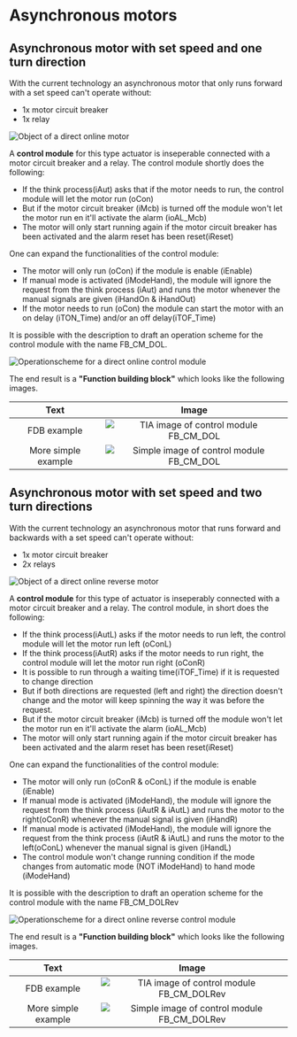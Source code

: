 # Asynchronous motors
## Asynchronous motor with set speed and one turn direction

With the current technology an asynchronous motor that only runs forward with a set speed can't operate without:
- 1x motor circuit breaker
- 1x relay

![Object of a direct online motor ](../Ad06/Images/ObjectAsynchronousMotor.jpg)

A **control module** for this type actuator is inseperable connected with a motor circuit breaker and a relay. The control module shortly does the following:
- If the think process(iAut) asks that if the motor needs to run, the control module will let the motor run (oCon)
- But if the motor circuit breaker (iMcb) is turned off the module won't let the motor run en it'll activate the alarm (ioAL_Mcb)
- The motor will only start running again if the motor circuit breaker has been activated and the alarm reset has been reset(iReset)

One can expand the functionalities of the control module:
- The motor will only run (oCon) if the module is enable (iEnable)
- If manual mode is activated (iModeHand), the module will ignore the request from the think process (iAut) and runs the motor whenever the manual signals are given (iHandOn & iHandOut)
- If the motor needs to run (oCon) the module can start the motor with an on delay (iTON_Time) and/or an off delay(iTOF_Time)

It is possible with the description to draft an operation scheme for the control module with the name FB_CM_DOL.

![Operationscheme for a direct online control module ](../Ad06/Images/OperationschemeFB_CM_DOL.jpg)

The end result is a **"Function building block"** which looks like the following images.

| Text | Image |
| :--: | :---: |
| FDB example  | ![TIA image of control module FB_CM_DOL](../Ad06/Images/TIA-FB_CM_DOL.jpg)  |
| More simple example  | ![Simple image of control module FB_CM_DOL ](../Ad06/Images/SimpleFB_CM_DOL.jpg)  |

## Asynchronous motor with set speed and two turn directions

With the current technology an asynchronous motor that runs forward and backwards with a set speed can't operate without:
- 1x motor circuit breaker
- 2x relays

![Object of a direct online reverse motor ](../Ad06/Images/ObjectAsynchronousMotor2.jpg)

A **control module** for this type of actuator is inseperably connected with a motor circuit breaker and a relay. The control module, in short does the following:
- If the think process(iAutL) asks if the motor needs to run left, the control module will let the motor run left (oConL)
- If the think process(iAutR) asks if the motor needs to run right, the control module will let the motor run right (oConR)
- It is possible to run through a waiting time(iTOF_Time) if it is requested to change direction
- But if both directions are requested (left and right) the direction doesn't change and the motor will keep spinning the way it was before the request.
- But if the motor circuit breaker (iMcb) is turned off the module won't let the motor run en it'll activate the alarm (ioAL_Mcb)
- The motor will only start running again if the motor circuit breaker has been activated and the alarm reset has been reset(iReset)

One can expand the functionalities of the control module:
- The motor will only run (oConR & oConL) if the module is enable (iEnable)
- If manual mode is activated (iModeHand), the module will ignore the request from the think process (iAutR & iAutL) and runs the motor to the right(oConR) whenever the manual signal is given (iHandR)
- If manual mode is activated (iModeHand), the module will ignore the request from the think process (iAutR & iAutL) and runs the motor to the left(oConL) whenever the manual signal is given (iHandL)
- The control module won't change running condition if the mode changes from automatic mode (NOT iModeHand) to hand mode (iModeHand)

It is possible with the description to draft an operation scheme for the control module with the name FB_CM_DOLRev

![Operationscheme for a direct online reverse control module ](../Ad06/Images/OperationschemeFB_CM_DOLRev.jpg)

The end result is a **"Function building block"** which looks like the following images.

| Text |Image |
| :---:   | :---:  |
| FDB example  | ![TIA image of control module FB_CM_DOLRev](../Ad06/Images/TIA-FB_CM_DOLRev.jpg)  |
| More simple example  | ![Simple image of control module FB_CM_DOLRev ](../Ad06/Images/SimpleFB_CM_DOLRev.jpg)  |
